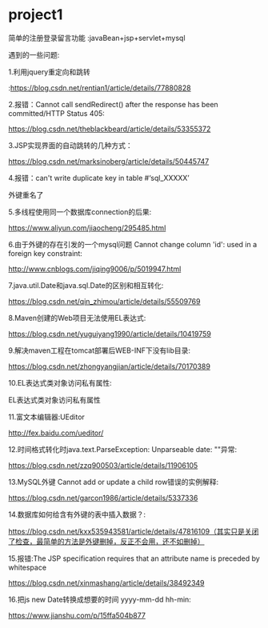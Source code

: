 # project1
简单的注册登录留言功能  :javaBean+jsp+servlet+mysql

遇到的一些问题:

1.利用jquery重定向和跳转

:https://blog.csdn.net/rentian1/article/details/77880828

2.报错：Cannot call sendRedirect() after the response has been committed/HTTP Status 405:

https://blog.csdn.net/theblackbeard/article/details/53355372

3.JSP实现界面的自动跳转的几种方式：

https://blog.csdn.net/marksinoberg/article/details/50445747

4.报错：can't write duplicate key in table #‘sql_XXXXX’

外键重名了

5.多线程使用同一个数据库connection的后果:

https://www.aliyun.com/jiaocheng/295485.html

6.由于外键的存在引发的一个mysql问题 Cannot change column 'id': used in a foreign key constraint:

http://www.cnblogs.com/jiqing9006/p/5019947.html

7.java.util.Date和java.sql.Date的区别和相互转化:

https://blog.csdn.net/qin_zhimou/article/details/55509769

8.Maven创建的Web项目无法使用EL表达式:

https://blog.csdn.net/yuguiyang1990/article/details/10419759

9.解决maven工程在tomcat部署后WEB-INF下没有lib目录:

https://blog.csdn.net/zhongyangjian/article/details/70170389

10.EL表达式类对象访问私有属性:

EL表达式类对象访问私有属性

11.富文本编辑器:UEditor

http://fex.baidu.com/ueditor/

12.时间格式转化时java.text.ParseException: Unparseable date: ""异常:

https://blog.csdn.net/zzq900503/article/details/11906105

13.MySQL外键 Cannot add or update a child row错误的实例解释:

https://blog.csdn.net/garcon1986/article/details/5337336

14.数据库如何给含有外键的表中插入数据？:

https://blog.csdn.net/kxx535943581/article/details/47816109（其实只是关闭了检查，最简单的方法是外键删掉，反正不会用，还不如删掉）

15.报错:The JSP specification requires that an attribute name is preceded by whitespace

https://blog.csdn.net/xinmashang/article/details/38492349

16.把js  new Date转换成想要的时间 yyyy-mm-dd  hh-min:

https://www.jianshu.com/p/15ffa504b877
